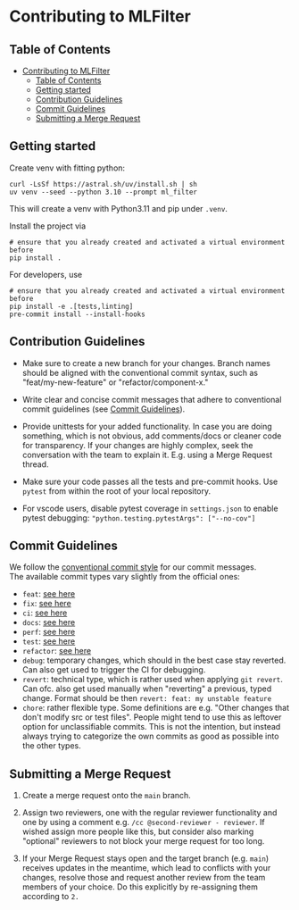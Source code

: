 # Contributing to MLFilter
## Table of Contents

- [Contributing to MLFilter](#contributing-to-mlfilter)
  - [Table of Contents](#table-of-contents)
  - [Getting started](#getting-started)
  - [Contribution Guidelines](#contribution-guidelines)
  - [Commit Guidelines](#commit-guidelines)
  - [Submitting a Merge Request](#submitting-a-merge-request)

## Getting started

Create venv with fitting python:
```shell
curl -LsSf https://astral.sh/uv/install.sh | sh
uv venv --seed --python 3.10 --prompt ml_filter
```
This will create a venv with Python3.11 and pip under `.venv`.

Install the project via
```shell
# ensure that you already created and activated a virtual environment before
pip install .
```

For developers, use
```shell
# ensure that you already created and activated a virtual environment before
pip install -e .[tests,linting]
pre-commit install --install-hooks
```

## Contribution Guidelines

- Make sure to create a new branch for your changes. Branch names should be aligned with the conventional commit syntax, such as "feat/my-new-feature" or "refactor/component-x."

- Write clear and concise commit messages that adhere to conventional commit guidelines (see [Commit Guidelines](#commit-guidelines)).

- Provide unittests for your added functionality. In case you are doing something, which is not obvious, add comments/docs or cleaner code for transparency. If your changes are highly complex, seek the conversation with the team to explain it. E.g. using a Merge Request thread.

- Make sure your code passes all the tests and pre-commit hooks. Use `pytest` from within the root of your local repository.

- For vscode users, disable pytest coverage in `settings.json` to enable pytest debugging: `"python.testing.pytestArgs": ["--no-cov"]`

## Commit Guidelines

We follow the [conventional commit style](https://www.conventionalcommits.org/en/v1.0.0/) for our commit messages.  
The available commit types vary slightly from the official ones:
- `feat`: [see here](https://github.com/angular/angular/blob/22b96b9/CONTRIBUTING.md#-commit-message-guidelines)
- `fix`: [see here](https://github.com/angular/angular/blob/22b96b9/CONTRIBUTING.md#-commit-message-guidelines)
- `ci`: [see here](https://github.com/angular/angular/blob/22b96b9/CONTRIBUTING.md#-commit-message-guidelines)
- `docs`: [see here](https://github.com/angular/angular/blob/22b96b9/CONTRIBUTING.md#-commit-message-guidelines)
- `perf`: [see here](https://github.com/angular/angular/blob/22b96b9/CONTRIBUTING.md#-commit-message-guidelines)
- `test`: [see here](https://github.com/angular/angular/blob/22b96b9/CONTRIBUTING.md#-commit-message-guidelines)
- `refactor`: [see here](https://github.com/angular/angular/blob/22b96b9/CONTRIBUTING.md#-commit-message-guidelines)
- `debug`: temporary changes, which should in the best case stay reverted. Can also get used to trigger the CI for debugging. 
- `revert`: technical type, which is rather used when applying `git revert`. Can ofc. also get used manually when "reverting" a previous, typed change. Format should be then `revert: feat: my unstable feature`
- `chore`: rather flexible type. Some definitions are e.g. "Other changes that don't modify src or test files". People might tend to use this as leftover option for unclassifiable commits. This is not the intention, but instead always trying to categorize the own commits as good as possible into the other types.


## Submitting a Merge Request

1. Create a merge request onto the `main` branch.

2. Assign two reviewers, one with the regular reviewer functionality and one by using a comment e.g. `/cc @second-reviewer - reviewer`. If wished assign more people like this, but consider also marking "optional" reviewers to not block your merge request for too long.

3. If your Merge Request stays open and the target branch (e.g. `main`) receives updates in the meantime, which lead to conflicts with your changes, resolve those and request another review from the team members of your choice. Do this explicitly by re-assigning them according to `2.`

